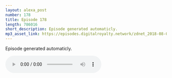 ```yaml
---
layout: alexa_post
number: 178
title: Episode 178
length: 786016
short_description: Episode generated automaticly.
mp3_asset_link: https://episodes.digitalroyalty.network/zdnet_2018-08-08_01-00-03.mp3
---
```


Episode generated automaticly.

<audio controls>
    <source src="{{ page.mp3_asset_link }}" type="audio/mpeg">
</audio>